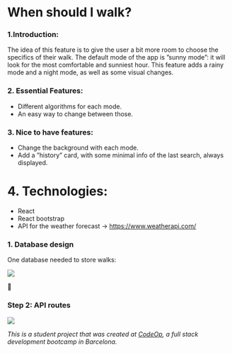 # When should I walk?

### 1.Introduction:

The idea of this feature is to give the user a bit more room to choose the specifics of their walk.
The  default  mode  of  the  app  is  ”sunny  mode”:  it  will  look  for  the  most comfortable and sunniest hour.
This feature adds a rainy mode and a night mode, as well as some visual changes. 

### 2. Essential Features:

- Different algorithms for each mode.
- An easy way to change between those.

### 3. Nice to have features:

- Change the background with each mode.
- Add a ”history” card, with some minimal info of the last search, always displayed.

# 4. Technologies:
 - React
 - React bootstrap
 - API for the weather forecast -> https://www.weatherapi.com/ 



### 1. Database design

One database needed to store walks:

![](https://i.imgur.com/UZaZhlW.png)

:rocket:

### Step 2: API routes

![](https://i.imgur.com/qlz7q4V.png)

_This is a student project that was created at [CodeOp](http://codeop.tech), a full stack development bootcamp in Barcelona._
